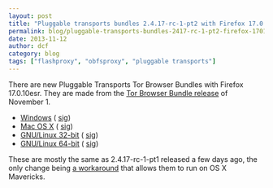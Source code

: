 ```yaml
---
layout: post
title: "Pluggable transports bundles 2.4.17-rc-1-pt2 with Firefox 17.0.10esr"
permalink: blog/pluggable-transports-bundles-2417-rc-1-pt2-firefox-17010esr
date: 2013-11-12
author: dcf
category: blog
tags: ["flashproxy", "obfsproxy", "pluggable transports"]
---
```


There are new Pluggable Transports Tor Browser Bundles with Firefox 17.0.10esr. They are made from the [Tor Browser Bundle release](https://blog.torproject.org/blog/new-tor-browser-bundles-firefox-17010esr) of November 1.

- [Windows](https://www.torproject.org/dist/torbrowser/tor-pluggable-transports-browser-2.4.17-rc-1-pt2_en-US.exe) ( [sig](https://www.torproject.org/dist/torbrowser/tor-pluggable-transports-browser-2.4.17-rc-1-pt2_en-US.exe.asc))
- [Mac OS X](https://www.torproject.org/dist/torbrowser/osx/TorBrowser-Pluggable-Transports-2.4.17-rc-1-pt2-osx-i386-en-US.zip) ( [sig](https://www.torproject.org/dist/torbrowser/osx/TorBrowser-Pluggable-Transports-2.4.17-rc-1-pt2-osx-i386-en-US.zip.asc))
- [GNU/Linux 32-bit](https://www.torproject.org/dist/torbrowser/linux/tor-pluggable-transports-browser-gnu-linux-i686-2.4.17-rc-1-pt2-dev-en-US.tar.gz) ( [sig](https://www.torproject.org/dist/torbrowser/linux/tor-pluggable-transports-browser-gnu-linux-i686-2.4.17-rc-1-pt2-dev-en-US.tar.gz.asc))
- [GNU/Linux 64-bit](https://www.torproject.org/dist/torbrowser/linux/tor-pluggable-transports-browser-gnu-linux-x86_64-2.4.17-rc-1-pt2-dev-en-US.tar.gz) ( [sig](https://www.torproject.org/dist/torbrowser/linux/tor-pluggable-transports-browser-gnu-linux-x86_64-2.4.17-rc-1-pt2-dev-en-US.tar.gz.asc))

These are mostly the same as 2.4.17-rc-1-pt1 released a few days ago, the only change being [a workaround](https://trac.torproject.org/projects/tor/ticket/10030#comment:20) that allows them to run on OS X Mavericks.

